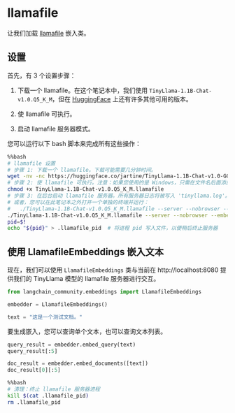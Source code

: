 # llamafile

让我们加载 [llamafile](https://github.com/Mozilla-Ocho/llamafile) 嵌入类。

## 设置

首先，有 3 个设置步骤：

1. 下载一个 llamafile。在这个笔记本中，我们使用 `TinyLlama-1.1B-Chat-v1.0.Q5_K_M`，但在 [HuggingFace](https://huggingface.co/models?other=llamafile) 上还有许多其他可用的版本。

2. 使 llamafile 可执行。

3. 启动 llamafile 服务器模式。

您可以运行以下 bash 脚本来完成所有这些操作：

```bash
%%bash
# llamafile 设置
# 步骤 1: 下载一个 llamafile。下载可能需要几分钟时间。
wget -nv -nc https://huggingface.co/jartine/TinyLlama-1.1B-Chat-v1.0-GGUF/resolve/main/TinyLlama-1.1B-Chat-v1.0.Q5_K_M.llamafile
# 步骤 2: 使 llamafile 可执行。注意：如果您使用的是 Windows，只需在文件名后面添加 '.exe'。
chmod +x TinyLlama-1.1B-Chat-v1.0.Q5_K_M.llamafile
# 步骤 3: 在后台启动 llamafile 服务器。所有服务器日志将被写入 'tinyllama.log'。
# 或者，您可以在此笔记本之外打开一个单独的终端并运行：
#   ./TinyLlama-1.1B-Chat-v1.0.Q5_K_M.llamafile --server --nobrowser --embedding
./TinyLlama-1.1B-Chat-v1.0.Q5_K_M.llamafile --server --nobrowser --embedding > tinyllama.log 2>&1 &
pid=$!
echo "${pid}" > .llamafile_pid  # 将进程 pid 写入文件，以便稍后终止服务器
```

## 使用 LlamafileEmbeddings 嵌入文本

现在，我们可以使用 `LlamafileEmbeddings` 类与当前在 http://localhost:8080 提供我们的 TinyLlama 模型的 llamafile 服务器进行交互。

```python
from langchain_community.embeddings import LlamafileEmbeddings
```

```python
embedder = LlamafileEmbeddings()
```

```python
text = "这是一个测试文档。"
```

要生成嵌入，您可以查询单个文本，也可以查询文本列表。

```python
query_result = embedder.embed_query(text)
query_result[:5]
```

```python
doc_result = embedder.embed_documents([text])
doc_result[0][:5]
```

```bash
%%bash
# 清理：终止 llamafile 服务器进程
kill $(cat .llamafile_pid)
rm .llamafile_pid
```